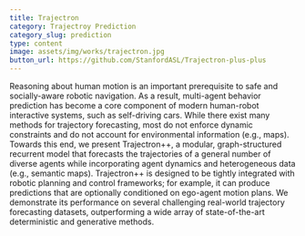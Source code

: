 ```yaml
---
title: Trajectron
category: Trajectroy Prediction
category_slug: prediction
type: content
image: assets/img/works/trajectron.jpg
button_url: https://github.com/StanfordASL/Trajectron-plus-plus
---
```


Reasoning about human motion is an important prerequisite to safe and socially-aware robotic navigation. As a result, multi-agent behavior prediction has become a core component of modern human-robot interactive systems, such as self-driving cars. While there exist many methods for trajectory forecasting, most do not enforce dynamic constraints and do not account for environmental information (e.g., maps). Towards this end, we present Trajectron++, a modular, graph-structured recurrent model that forecasts the trajectories of a general number of diverse agents while incorporating agent dynamics and heterogeneous data (e.g., semantic maps). Trajectron++ is designed to be tightly integrated with robotic planning and control frameworks; for example, it can produce predictions that are optionally conditioned on ego-agent motion plans. We demonstrate its performance on several challenging real-world trajectory forecasting datasets, outperforming a wide array of state-of-the-art deterministic and generative methods.